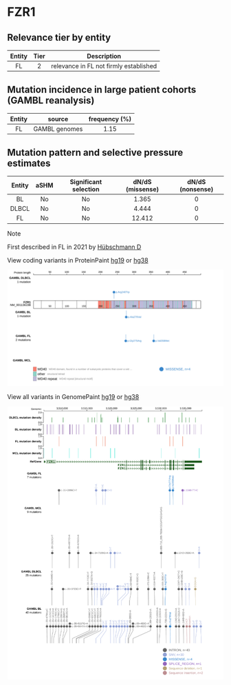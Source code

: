 # FZR1

## Relevance tier by entity

|Entity|Tier|Description                           |
|:------:|:----:|--------------------------------------|
|FL    |2   |relevance in FL not firmly established|

## Mutation incidence in large patient cohorts (GAMBL reanalysis)

|Entity|source       |frequency (%)|
|:------:|:-------------:|:-------------:|
|FL    |GAMBL genomes|1.15         |

## Mutation pattern and selective pressure estimates

|Entity|aSHM|Significant selection|dN/dS (missense)|dN/dS (nonsense)|
|:------:|:----:|:---------------------:|:----------------:|:----------------:|
|BL    |No  |No                   | 1.365          |0               |
|DLBCL |No  |No                   | 4.444          |0               |
|FL    |No  |No                   |12.412          |0               |


> [!NOTE]
> First described in FL in 2021 by [Hübschmann D](https://pubmed.ncbi.nlm.nih.gov/33953289)


View coding variants in ProteinPaint [hg19](https://www.bcgsc.ca/downloads/morinlab/GAMBL/test/genes/FZR1_protein.html)  or [hg38](https://www.bcgsc.ca/downloads/morinlab/GAMBL/test/genes/FZR1_protein_hg38.html)

![image](images/proteinpaint/FZR1_NM_001136198.svg)

View all variants in GenomePaint [hg19](https://www.bcgsc.ca/downloads/morinlab/GAMBL/test/genes/FZR1.html)  or [hg38](https://www.bcgsc.ca/downloads/morinlab/GAMBL/test/genes/FZR1_hg38.html)

![image](images/proteinpaint/FZR1.svg)
